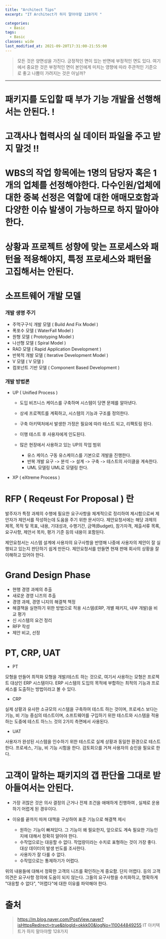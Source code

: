 ```yaml
---
title: "Architect Tips"
excerpt: "IT Architect가 하지 말아야할 128가지 "

categories:
  - Basic
tags:
  - Basic
classes: wide
last_modified_at: 2021-09-20T17:31:00-21:55:00
---
```


> 모든 것은 양면성을 가진다. 긍정적인 면이 있는 반면에 부정적인 면도 있다. 여기에서 중요한 것은 부정적인 면이 본인에게 미치는 영향에 따라 주관적인 기준으로 좋고 나쁨이 가려지는 것은 아닐까?  

***

# 패키지를 도입할 때 부가 기능 개발을 선행해서는 안된다. ! 

# 고객사나 협력사의 실 데이터 파일을 주고 받지 말것 !! 

# WBS의 작업 항목에는 1명의 담당자 혹은 1개의 업체를 선정해야한다. 다수인원/업체에 대한 중복 선정은 역할에 대한 애매모호함과 다양한 이슈 발생이 가능하므로 하지 말아야 한다. 

# 상황과 프로젝트 성향에 맞는 프로세스와 패턴을 적용해야지, 특정 프로세스와 패턴을 고집해서는 안된다. 

# 소프트웨어 개발 모델 

### 개발 생명 주기 

 - 주먹구구식 개발 모델 ( Build And Fix Model )
 - 폭포수 모델 ( WaterFall Model )
 - 원형 모델 ( Prototyping Model )
 - 나선형 모델 ( Spiral Model )
 - RAD 모델 ( Rapid Application Development )
 - 반복적 개발 모델 ( Iterative Development Model )
 - V 모델 ( V 모델 )
 - 컴포넌트 기반 모델 ( Component Based Development )

### 개발 방법론 

- UP ( Unified Process )
  - 도입
    비즈니스 케이스를 구축하며 시스템이 당면 문제를 알아낸다. 
  - 상세 
    프로젝트를 계획하고, 시스템의 기능과 구조를 정의한다. 
  - 구축 
    아키텍처에서 발생한 가정은 필요에 따라 테스트 되고, 리팩토링 된다. 
  - 이행 
    테스트 후 사용자에게 인도된다. 


  - 많은 현장에서 사용하고 있는 UP의 작업 범위 
    - 유스 케이스 구동 
      유스케이스를 기본으로 개발을 진행한다. 
    - 반복 개발
      요구 -> 분석 -> 설계 -> 구축 -> 테스트의 사이클을 계속한다. 
    - UML 모델링 
      UML로 모델링 한다. 


- XP ( eXtreme Process )

# RFP ( Reqeust For Proposal ) 란 

발주자가 특정 과제의 수행에 필요한 요구사항을 체계적으로 정리하여 제시함으로써 제안자가 제안서를 작성하는데 도움을 주기 위한 문서이다. 제안요청서에는 해당 과제의 제목, 목적 및 목표, 내용, 기대성과, 수행기간, 금액(Budget), 참가자격, 제출서류 목록, 요구사항, 제안서 목차, 평가 기준 등의 내용이 포함된다.  

제안요청서는 시스템 설계에 사용자의 요구사항을 반영해 나중에 사용자의 제안이 잘 실행되고 있는지 판단하기 쉽게 만든다. 제안요청서를 만들면 현재 판매 회사의 상황을 잘 이해하고 있어야 한다.  

# Grand Design Phase 

- 현행 경영 과제의 추출 
- 새로운 경영 니즈의 추출
- 경영 과제, 경영 니지의 해결책 책정
- 해결책을 실현하기 위한 방법으로 적용 시스템(ERP, 개별 패키지, 내부 개발)을 비교 평가 
- 신 시스템의 요건 정리 
- RFP 작성
- 제안 비교, 선정 

# PT, CRP, UAT 

- PT

 모형을 만들어 최적화 모형을 개발/테스트 하는 것으로, 여기서 사용하는 모형은 프로젝트 대상인 ERP 시스템이다. ERP 시스템의 도입의 목적에 부합하는 최적의 기능과 프로세스를 도출하는 방법이라고 볼 수 있다. 

- CRP

실제 상황과 유사한 소규모의 시스템을 구축하여 테스트 하는 것이며, 프로세스 보다는 기능, 비 기능 중심의 테스트이며, 소프트웨어를 구입하기 위한 테스트와 시스템을 적용하는 도중에 테스트 하느느 것의 2가지 측면에서 사용된다. 

- UAT 

사용자가 완성된 시스템을 인수하기 위한 테스트로 실제 상황과 동일한 환경으로 테스트 한다. 프로세스, 기능, 비 기능 시험을 한다. 검토회으를 거쳐 사용자의 승인을 필요로 한다. 

# 고객이 말하는 패키지의 갭 판단을 그대로 받아들여서는 안된다.

 - 가장 귀찮은 것은 의사 결정의 근거나 전제 조건을 애매하게 진행하여 , 실제로 운용하기 어렵게 된 경우이다. 

 - 이유를 끝까지 따져 대책을 구상하여 표준 기능으로 해결책 제시 
   - 원하는 기능이 빠져있다. 
    그 기능이 왜 필요한지, 앞으로도 계속 필요한 기능인지에 대해서 정확히 알아야 한다. 
   - 수작업으로는 대응할 수 없다. 
    작업량이라는 수치로 표형하는 것이 가장 좋다. 대상 데이터의 발생 빈도를 조사한다. 
   - 사용자가 잘 다룰 수 없다. 
   - 수작업으로는 통제하기가 어렵다. 

위의 내용들에 대해서 정확한 고객의 니즈를 확인하는게 중요함. 단지 어렵다. 등의 고객 의견은 요구사항 정의에 도움이 되지 않는다. 그들의 요구사항을 수치화하고, 명확하게 "대응할 수 없다", "어렵다"에 대한 이유를 파악해야 한다. 


# 출처

> <https://m.blog.naver.com/PostView.naver?isHttpsRedirect=true&blogId=okkk00&logNo=110044849255>
> IT 아키텍트가 하지 말아야할 128가지 

 